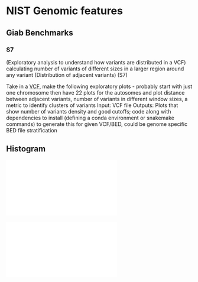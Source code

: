 # NIST Genomic features 
## Giab Benchmarks
### S7 

(Exploratory analysis to understand how variants are distributed in a VCF) calculating number of variants of different sizes in a larger region around any variant  (Distribution of adjacent variants) (S7)

Take in a [VCF](https://ftp-trace.ncbi.nlm.nih.gov/ReferenceSamples/giab/data/AshkenazimTrio/analysis/HPRC-HG002.cur.20211005/HPRC-cur.20211005-align2-GRCh38.dip.vcf.gz), make the following exploratory plots - probably start with just one chromosome then have 22 plots for the autosomes and plot distance between adjacent variants, number of variants in different window sizes, a metric to identify clusters of variants
Input: VCF file
Outputs: Plots that show number of variants density and good cutoffs; code along with dependencies to install (defining a conda environment or snakemake commands) to generate this for given VCF/BED, could be genome specific BED file stratification  


## Histogram

![Histogram of genomic position of variants](./S7-adjacent-distribution/data/hist_chrs_variant_position.pdf)

![Histogram of genomic distance between variants](./S7-adjacent-distribution/data/hist_chrs_variant_distance.pdf)


